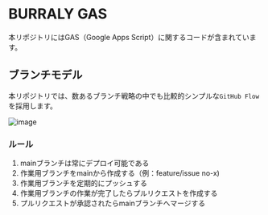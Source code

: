 # BURRALY GAS
本リポジトリにはGAS（Google Apps Script）に関するコードが含まれています。
## ブランチモデル
本リポジトリでは、数あるブランチ戦略の中でも比較的シンプルな`GitHub Flow`を採用します。

![image](https://user-images.githubusercontent.com/39579511/221331442-e1a4f83f-4e5c-4e47-a1b2-34361ca4c785.png)
### ルール
1. mainブランチは常にデプロイ可能である
1. 作業用ブランチをmainから作成する（例：feature/issue no-x)
1. 作業用ブランチを定期的にプッシュする
1. 作業用ブランチの作業が完了したらプルリクエストを作成する
1. プルリクエストが承認されたらmainブランチへマージする